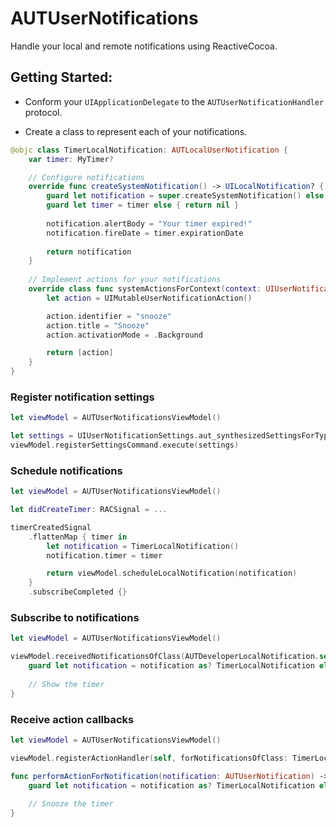 # AUTUserNotifications

Handle your local and remote notifications using ReactiveCocoa.

## Getting Started:

- Conform your `UIApplicationDelegate` to the `AUTUserNotificationHandler` protocol.

- Create a class to represent each of your notifications.

```swift
@objc class TimerLocalNotification: AUTLocalUserNotification {
    var timer: MyTimer?

    // Configure notifications
    override func createSystemNotification() -> UILocalNotification? {
        guard let notification = super.createSystemNotification() else { return nil }
        guard let timer = timer else { return nil }
        
        notification.alertBody = "Your timer expired!"
        notification.fireDate = timer.expirationDate
        
        return notification
    }
    
    // Implement actions for your notifications
    override class func systemActionsForContext(context: UIUserNotificationActionContext) -> [UIUserNotificationAction]? {
        let action = UIMutableUserNotificationAction()

        action.identifier = "snooze"
        action.title = "Snooze"
        action.activationMode = .Background

        return [action]
    }
}
```

### Register notification settings

```swift
let viewModel = AUTUserNotificationsViewModel()

let settings = UIUserNotificationSettings.aut_synthesizedSettingsForTypes([.Alert, .Badge, .Sound])
viewModel.registerSettingsCommand.execute(settings)
```

### Schedule notifications

```swift
let viewModel = AUTUserNotificationsViewModel()

let didCreateTimer: RACSignal = ...

timerCreatedSignal
    .flattenMap { timer in
        let notification = TimerLocalNotification()
        notification.timer = timer

        return viewModel.scheduleLocalNotification(notification)
    }
    .subscribeCompleted {}
```

### Subscribe to notifications

```swift
let viewModel = AUTUserNotificationsViewModel()

viewModel.receivedNotificationsOfClass(AUTDeveloperLocalNotification.self).subscribeNext { notification in
    guard let notification = notification as? TimerLocalNotification else { return }
    
    // Show the timer
}
```

### Receive action callbacks

```swift
let viewModel = AUTUserNotificationsViewModel()

viewModel.registerActionHandler(self, forNotificationsOfClass: TimerLocalNotification.self)

func performActionForNotification(notification: AUTUserNotification) -> RACSignal {
    guard let notification = notification as? TimerLocalNotification else { return RACSignal.empty() }
        
    // Snooze the timer   
}
```
